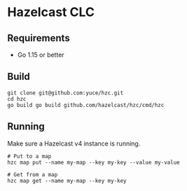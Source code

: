 # Hazelcast CLC

## Requirements

* Go 1.15 or better

## Build

```
git clone git@github.com:yuce/hzc.git
cd hzc
go build go build github.com/hazelcast/hzc/cmd/hzc
```

## Running

Make sure a Hazelcast v4 instance is running.  

```
# Put to a map
hzc map put --name my-map --key my-key --value my-value

# Get from a map
hzc map get --name my-map --key my-key
```